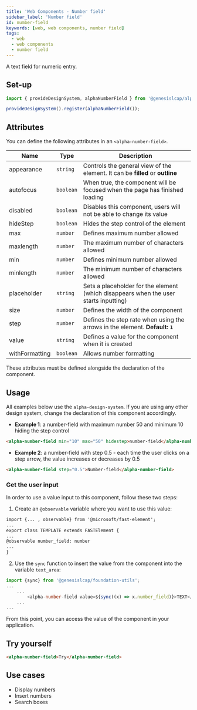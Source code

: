 ```yaml
---
title: 'Web Components - Number field'
sidebar_label: 'Number field'
id: number-field
keywords: [web, web components, number field]
tags:
  - web
  - web components
  - number field
---
```


A text field for numeric entry.

## Set-up

```ts
import { provideDesignSystem, alphaNumberField } from '@genesislcap/alpha-design-system';

provideDesignSystem().register(alphaNumberField());
```
## Attributes

You can define the following attributes in an `<alpha-number-field>`.

| Name           | Type      | Description                                                                          |
|----------------|-----------|--------------------------------------------------------------------------------------|
| appearance     | `string`  | Controls the general view of the element. It can be **filled** or **outline**        |
| autofocus      | `boolean` | When true, the component will be focused when the page has finished loading          |
| disabled       | `boolean` | Disables this component, users will not be able to change its value                  |
| hideStep       | `boolean` | Hides the step control of the element                                                |
| max            | `number`  | Defines maximum number allowed                                                       |
| maxlength      | `number`  | The maximum number of characters allowed                                             |
| min            | `number`  | Defines minimum number allowed                                                       |
| minlength      | `number`  | The minimum number of characters allowed                                             |
| placeholder    | `string`  | Sets a placeholder for the element (which disappears when the user starts inputting) |
| size           | `number`  | Defines the width of the component                                                   |
| step           | `number`  | Defines the step rate when using the arrows in the element. **Default: `1`**         |
| value          | `string`  | Defines a value for the component when it is created                                 |
| withFormatting | `boolean` | Allows number formatting                                                             |

These attributes must be defined alongside the declaration of the component.

## Usage
All examples below use the `alpha-design-system`. If you are using any other design system, change the declaration
of this component accordingly.

- **Example 1**: a number-field with maximum number 50 and minimum 10 hiding the step control
```html title="Example 1"
<alpha-number-field min="10" max="50" hidestep>number-field</alpha-number-field>
```

- **Example 2**: a number-field with step 0.5 - each time the user clicks on a step arrow, the value increases or decreases by 0.5
```html title="Example 2"
<alpha-number-field step="0.5">Number-field</alpha-number-field>
```

### Get the user input
In order to use a value input to this component, follow these two steps:

1. Create an `@observable` variable where you want to use this value:

```html {1,5}
import {... , observable} from '@microsoft/fast-element';
...
export class TEMPLATE extends FASTElement {
...
@observable number_field: number
...
}
```

2. Use the `sync` function to insert the value from the component into the variable `text_area`:

```typescript tile="Example 4" {1,4}
import {sync} from '@genesislcap/foundation-utils';
...
    ...
        <alpha-number-field value=${sync((x) => x.number_field)}>TEXT</alpha-number-field>
    ...
...    
```

From this point, you can access the value of the component in your application.

## Try yourself

```html title="try yourself" live
<alpha-number-field>Try</alpha-number-field>
```


## Use cases

- Display numbers
- Insert numbers
- Search boxes
